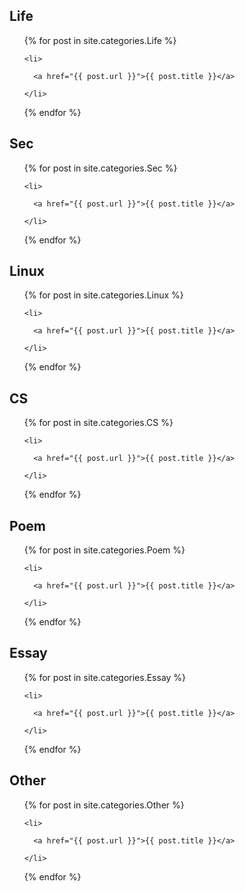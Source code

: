 <h2>Life</h2>

<ul>

  {% for post in site.categories.Life %}

    <li>

      <a href="{{ post.url }}">{{ post.title }}</a>

    </li>

  {% endfor %}

</ul>

<h2>Sec</h2>

<ul>

  {% for post in site.categories.Sec %}

    <li>

      <a href="{{ post.url }}">{{ post.title }}</a>

    </li>

  {% endfor %}

</ul>

<h2>Linux</h2>

<ul>

  {% for post in site.categories.Linux %}

    <li>

      <a href="{{ post.url }}">{{ post.title }}</a>

    </li>

  {% endfor %}

</ul>

<h2>CS</h2>

<ul>

  {% for post in site.categories.CS %}

    <li>

      <a href="{{ post.url }}">{{ post.title }}</a>

    </li>

  {% endfor %}

</ul>

<h2>Poem</h2>

<ul>

  {% for post in site.categories.Poem %}

    <li>

      <a href="{{ post.url }}">{{ post.title }}</a>

    </li>

  {% endfor %}

</ul>

<h2>Essay</h2>

<ul>

  {% for post in site.categories.Essay %}

    <li>

      <a href="{{ post.url }}">{{ post.title }}</a>

    </li>

  {% endfor %}

</ul>

<h2>Other</h2>

<ul>

  {% for post in site.categories.Other %}

    <li>

      <a href="{{ post.url }}">{{ post.title }}</a>

    </li>

  {% endfor %}

</ul>